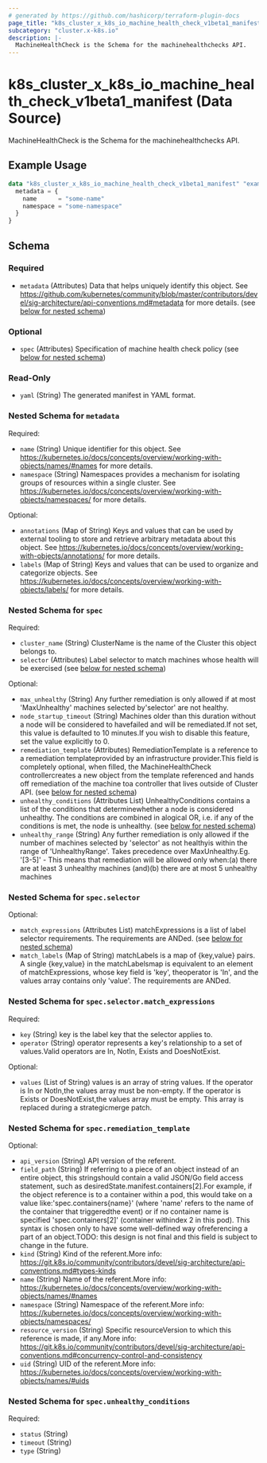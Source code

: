 ```yaml
---
# generated by https://github.com/hashicorp/terraform-plugin-docs
page_title: "k8s_cluster_x_k8s_io_machine_health_check_v1beta1_manifest Data Source - terraform-provider-k8s"
subcategory: "cluster.x-k8s.io"
description: |-
  MachineHealthCheck is the Schema for the machinehealthchecks API.
---
```


# k8s_cluster_x_k8s_io_machine_health_check_v1beta1_manifest (Data Source)

MachineHealthCheck is the Schema for the machinehealthchecks API.

## Example Usage

```terraform
data "k8s_cluster_x_k8s_io_machine_health_check_v1beta1_manifest" "example" {
  metadata = {
    name      = "some-name"
    namespace = "some-namespace"
  }
}
```

<!-- schema generated by tfplugindocs -->
## Schema

### Required

- `metadata` (Attributes) Data that helps uniquely identify this object. See https://github.com/kubernetes/community/blob/master/contributors/devel/sig-architecture/api-conventions.md#metadata for more details. (see [below for nested schema](#nestedatt--metadata))

### Optional

- `spec` (Attributes) Specification of machine health check policy (see [below for nested schema](#nestedatt--spec))

### Read-Only

- `yaml` (String) The generated manifest in YAML format.

<a id="nestedatt--metadata"></a>
### Nested Schema for `metadata`

Required:

- `name` (String) Unique identifier for this object. See https://kubernetes.io/docs/concepts/overview/working-with-objects/names/#names for more details.
- `namespace` (String) Namespaces provides a mechanism for isolating groups of resources within a single cluster. See https://kubernetes.io/docs/concepts/overview/working-with-objects/namespaces/ for more details.

Optional:

- `annotations` (Map of String) Keys and values that can be used by external tooling to store and retrieve arbitrary metadata about this object. See https://kubernetes.io/docs/concepts/overview/working-with-objects/annotations/ for more details.
- `labels` (Map of String) Keys and values that can be used to organize and categorize objects. See https://kubernetes.io/docs/concepts/overview/working-with-objects/labels/ for more details.


<a id="nestedatt--spec"></a>
### Nested Schema for `spec`

Required:

- `cluster_name` (String) ClusterName is the name of the Cluster this object belongs to.
- `selector` (Attributes) Label selector to match machines whose health will be exercised (see [below for nested schema](#nestedatt--spec--selector))

Optional:

- `max_unhealthy` (String) Any further remediation is only allowed if at most 'MaxUnhealthy' machines selected by'selector' are not healthy.
- `node_startup_timeout` (String) Machines older than this duration without a node will be considered to havefailed and will be remediated.If not set, this value is defaulted to 10 minutes.If you wish to disable this feature, set the value explicitly to 0.
- `remediation_template` (Attributes) RemediationTemplate is a reference to a remediation templateprovided by an infrastructure provider.This field is completely optional, when filled, the MachineHealthCheck controllercreates a new object from the template referenced and hands off remediation of the machine toa controller that lives outside of Cluster API. (see [below for nested schema](#nestedatt--spec--remediation_template))
- `unhealthy_conditions` (Attributes List) UnhealthyConditions contains a list of the conditions that determinewhether a node is considered unhealthy.  The conditions are combined in alogical OR, i.e. if any of the conditions is met, the node is unhealthy. (see [below for nested schema](#nestedatt--spec--unhealthy_conditions))
- `unhealthy_range` (String) Any further remediation is only allowed if the number of machines selected by 'selector' as not healthyis within the range of 'UnhealthyRange'. Takes precedence over MaxUnhealthy.Eg. '[3-5]' - This means that remediation will be allowed only when:(a) there are at least 3 unhealthy machines (and)(b) there are at most 5 unhealthy machines

<a id="nestedatt--spec--selector"></a>
### Nested Schema for `spec.selector`

Optional:

- `match_expressions` (Attributes List) matchExpressions is a list of label selector requirements. The requirements are ANDed. (see [below for nested schema](#nestedatt--spec--selector--match_expressions))
- `match_labels` (Map of String) matchLabels is a map of {key,value} pairs. A single {key,value} in the matchLabelsmap is equivalent to an element of matchExpressions, whose key field is 'key', theoperator is 'In', and the values array contains only 'value'. The requirements are ANDed.

<a id="nestedatt--spec--selector--match_expressions"></a>
### Nested Schema for `spec.selector.match_expressions`

Required:

- `key` (String) key is the label key that the selector applies to.
- `operator` (String) operator represents a key's relationship to a set of values.Valid operators are In, NotIn, Exists and DoesNotExist.

Optional:

- `values` (List of String) values is an array of string values. If the operator is In or NotIn,the values array must be non-empty. If the operator is Exists or DoesNotExist,the values array must be empty. This array is replaced during a strategicmerge patch.



<a id="nestedatt--spec--remediation_template"></a>
### Nested Schema for `spec.remediation_template`

Optional:

- `api_version` (String) API version of the referent.
- `field_path` (String) If referring to a piece of an object instead of an entire object, this stringshould contain a valid JSON/Go field access statement, such as desiredState.manifest.containers[2].For example, if the object reference is to a container within a pod, this would take on a value like:'spec.containers{name}' (where 'name' refers to the name of the container that triggeredthe event) or if no container name is specified 'spec.containers[2]' (container withindex 2 in this pod). This syntax is chosen only to have some well-defined way ofreferencing a part of an object.TODO: this design is not final and this field is subject to change in the future.
- `kind` (String) Kind of the referent.More info: https://git.k8s.io/community/contributors/devel/sig-architecture/api-conventions.md#types-kinds
- `name` (String) Name of the referent.More info: https://kubernetes.io/docs/concepts/overview/working-with-objects/names/#names
- `namespace` (String) Namespace of the referent.More info: https://kubernetes.io/docs/concepts/overview/working-with-objects/namespaces/
- `resource_version` (String) Specific resourceVersion to which this reference is made, if any.More info: https://git.k8s.io/community/contributors/devel/sig-architecture/api-conventions.md#concurrency-control-and-consistency
- `uid` (String) UID of the referent.More info: https://kubernetes.io/docs/concepts/overview/working-with-objects/names/#uids


<a id="nestedatt--spec--unhealthy_conditions"></a>
### Nested Schema for `spec.unhealthy_conditions`

Required:

- `status` (String)
- `timeout` (String)
- `type` (String)

